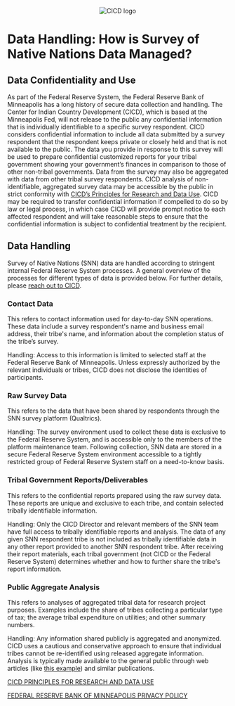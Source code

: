 <p align="center">
  <img src="https://github.com/frb-mpls-cde/survey-of-native-nations-support/assets/170044480/be095831-475e-413f-8552-0250b86025a5" alt="CICD logo"/>
</p>

# Data Handling: How is Survey of Native Nations Data Managed? 

## Data Confidentiality and Use

As part of the Federal Reserve System, the Federal Reserve Bank of Minneapolis has a long history of secure data collection and handling. The Center for Indian Country Development (CICD), which is based at the Minneapolis Fed, will not release to the public any confidential information that is individually identifiable to a specific survey respondent. CICD considers confidential information to include all data submitted by a survey respondent that the respondent keeps private or closely held and that is not available to the public. The data you provide in response to this survey will be used to prepare confidential customized reports for your tribal government showing your government’s finances in comparison to those of other non-tribal governments. Data from the survey may also be aggregated with data from other tribal survey respondents. CICD analysis of non-identifiable, aggregated survey data may be accessible by the public in strict conformity with [CICD’s Principles for Research and Data Use](https://www.minneapolisfed.org/indiancountry/about-us/principles-for-research-and-data-use). CICD may be required to transfer confidential information if compelled to do so by law or legal process, in which case CICD will provide prompt notice to each affected respondent and will take reasonable steps to ensure that the confidential information is subject to confidential treatment by the recipient. 

## Data Handling
Survey of Native Nations (SNN) data are handled according to stringent internal Federal Reserve System processes. A general overview of the processes for different types of data is provided below. For further details, please [reach out to CICD](https://github.com/frb-mpls-cde/survey-of-native-nations-support/blob/main/01%20FAQ%20Overview.md#who-should-i-contact-if-i-have-additional-questions).

### Contact Data 

This refers to contact information used for day-to-day SNN operations. These data include a survey respondent's name and business email address, their tribe's name, and information about the completion status of the tribe’s survey. 

Handling: Access to this information is limited to selected staff at the Federal Reserve Bank of Minneapolis. Unless expressly authorized by the relevant individuals or tribes, CICD does not disclose the identities of participants. 

### Raw Survey Data 

This refers to the data that have been shared by respondents through the SNN survey platform (Qualtrics). 

Handling: The survey environment used to collect these data is exclusive to the Federal Reserve System, and is accessible only to the members of the platform maintenance team. Following collection, SNN data are stored in a secure Federal Reserve System environment accessible to a tightly restricted group of Federal Reserve System staff on a need-to-know basis. 

### Tribal Government Reports/Deliverables

This refers to the confidential reports prepared using the raw survey data. These reports are unique and exclusive to each tribe, and contain selected tribally identifiable information.

Handling: Only the CICD Director and relevant members of the SNN team have full access to tribally identifiable reports and analysis. The data of any given SNN respondent tribe is not included as tribally identifiable data in any other report provided to another SNN respondent tribe. After receiving their report materials, each tribal government (not CICD or the Federal Reserve System) determines whether and how to further share the tribe's report information. 

### Public Aggregate Analysis 

This refers to analyses of aggregated tribal data for research project purposes. Examples include the share of tribes collecting a particular type of tax; the average tribal expenditure on utilities; and other summary numbers. 

Handling: Any information shared publicly is aggregated and anonymized. CICD uses a cautious and conservative approach to ensure that individual tribes cannot be re-identified using released aggregate information. Analysis is typically made available to the general public through web articles (like [this example](https://www.minneapolisfed.org/article/2024/survey-of-native-nations-elevates-tribal-public-financing)) and similar publications.

[CICD PRINCIPLES FOR RESEARCH AND DATA USE](https://www.minneapolisfed.org/indiancountry/about-us/principles-for-research-and-data-use)

[FEDERAL RESERVE BANK OF MINNEAPOLIS PRIVACY POLICY](https://www.minneapolisfed.org/site-information/privacy-policies)
